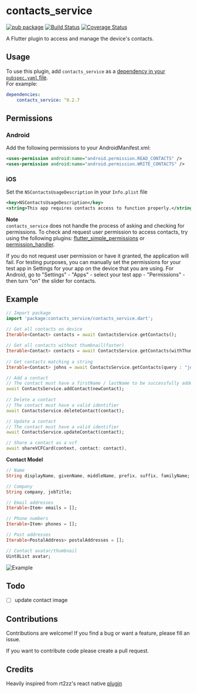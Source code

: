 
# contacts_service  
[![pub package](https://img.shields.io/pub/v/contacts_service.svg)](https://pub.dartlang.org/packages/contacts_service)
[![Build Status](https://travis-ci.org/fluttercommunity/flutter_contacts.svg?branch=master)](https://travis-ci.org/fluttercommunity/flutter_contacts)
[![Coverage Status](https://coveralls.io/repos/github/clovisnicolas/flutter_contacts/badge.svg?branch=master)](https://coveralls.io/github/clovisnicolas/flutter_contacts?branch=master)

A Flutter plugin to access and manage the device's contacts.  
  
## Usage  
  
To use this plugin, add `contacts_service` as a [dependency in your `pubspec.yaml` file](https://flutter.io/platform-plugins/).  
For example:  
```yaml  
dependencies:  
    contacts_service: ^0.2.7
```  
  
## Permissions  
### Android  
Add the following permissions to your AndroidManifest.xml:  
  
```xml  
<uses-permission android:name="android.permission.READ_CONTACTS" />  
<uses-permission android:name="android.permission.WRITE_CONTACTS" />  
```  
### iOS
Set the `NSContactsUsageDescription` in your `Info.plist` file  
  
```xml  
<key>NSContactsUsageDescription</key>  
<string>This app requires contacts access to function properly.</string>  
```  

**Note**  
`contacts_service` does not handle the process of asking and checking for permissions. To check and request user permission to access contacts, try using the following plugins: [flutter_simple_permissions](https://github.com/AppleEducate/flutter_simple_permissions)  or [permission_handler](https://pub.dartlang.org/packages/permission_handler).
  
If you do not request user permission or have it granted, the application will fail. For testing purposes, you can manually set the permissions for your test app in Settings for your app on the device that you are using. For Android, go to "Settings" - "Apps" - select your test app - "Permissions" - then turn "on" the slider for contacts.   
  
## Example  

``` dart  
// Import package  
import 'package:contacts_service/contacts_service.dart';  
  
// Get all contacts on device
Iterable<Contact> contacts = await ContactsService.getContacts();  

// Get all contacts without thumbnail(faster)
Iterable<Contact> contacts = await ContactsService.getContacts(withThumbnails: false);
  
// Get contacts matching a string
Iterable<Contact> johns = await ContactsService.getContacts(query : "john");

// Add a contact  
// The contact must have a firstName / lastName to be successfully added  
await ContactsService.addContact(newContact);  
  
// Delete a contact
// The contact must have a valid identifier
await ContactsService.deleteContact(contact);  

// Update a contact
// The contact must have a valid identifier
await ContactsService.updateContact(contact);

// Share a contact as a vcf
await shareVCFCard(context, contact: contact),
```  

**Contact Model**
```dart
// Name
String displayName, givenName, middleName, prefix, suffix, familyName;

// Company
String company, jobTitle;

// Email addresses
Iterable<Item> emails = [];

// Phone numbers
Iterable<Item> phones = [];

// Post addresses
Iterable<PostalAddress> postalAddresses = [];

// Contact avatar/thumbnail
Uint8List avatar;
```
  
![Example](doc/example.gif "Example screenshot")  
  
## Todo  
  
- [ ] update contact image 
  
## Contributions  
  
Contributions are welcome! If you find a bug or want a feature, please fill an issue.  
  
If you want to contribute code please create a pull request.  
  
## Credits  
  
Heavily inspired from rt2zz's react native [plugin](https://github.com/rt2zz/react-native-contacts)

